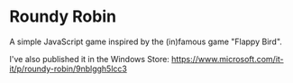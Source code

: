 # Roundy Robin

A simple JavaScript game inspired by the (in)famous game "Flappy Bird". 

I've also published it in the Windows Store: https://www.microsoft.com/it-it/p/roundy-robin/9nblggh5lcc3
